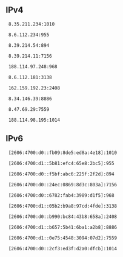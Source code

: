 ## IPv4
```
 8.35.211.234:1010
```
```
 8.6.112.234:955
```
```
 8.39.214.54:894
```
```
 8.39.214.11:7156
```
```
 188.114.97.248:968
```
```
 8.6.112.181:3138
```
```
 162.159.192.23:2408
```
```
 8.34.146.39:8886
```
```
 8.47.69.29:7559
```
```
 188.114.98.195:1014
```

## IPv6
```
 [2606:4700:d0::fb09:8de5:ed8a:4e18]:1010
```
```
 [2606:4700:d1::5b81:efc4:65e8:2bc5]:955
```
```
 [2606:4700:d0::f5bf:abc6:225f:2f2d]:894
```
```
 [2606:4700:d0::24ec:0869:8d3c:803a]:7156
```
```
 [2606:4700:d0::6782:fab4:3989:d1f5]:968
```
```
 [2606:4700:d1::05b2:b9a8:97cd:4fde]:3138
```
```
 [2606:4700:d0::b990:bc84:43b8:658a]:2408
```
```
 [2606:4700:d1::b657:5b41:6ba1:a2b8]:8886
```
```
 [2606:4700:d1::0e75:4548:3094:07d2]:7559
```
```
 [2606:4700:d0::2cf3:ed3f:d2a0:dfcb]:1014
```

